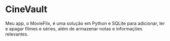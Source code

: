 # CineVault
Meu app, o MovieFlix, é uma solução em Python e SQLite para adicionar, ler e apagar filmes e séries, além de armazenar notas e informações relevantes.
